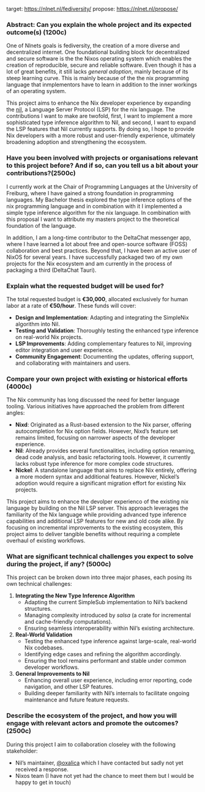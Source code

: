 target: <https://nlnet.nl/fediversity/>
propose: <https://nlnet.nl/propose/>

### Abstract: Can you explain the **whole project** and its expected outcome(s) (1200c)

One of Nlnets goals is fediversity, the creation of a more diverse and decentralized internet. One foundational building block for decentralized and secure software is the the Nixos operating system which enables the creation of reproducible, secure and reliable software. Even though it has a lot of great benefits, it still lacks _general adoption_, mainly because of its steep learning curve. This is mainly because of the the nix programming language that inmplementors have to learn in addition to the inner workings of an operating system.

This project aims to enhance the Nix developer experience by expanding the [nil](https://github.com/oxalica/nil), a Language Server Protocol (LSP) for the nix language. The contributions I want to make are twofold, first, I want to implement a more sophisticated type inference algorithm to Nil, and second, I want to expand the LSP features that Nil currently supports. By doing so, I hope to provide Nix developers with a more robust and user-friendly experience, ultimately broadening adoption and strengthening the ecosystem.

### Have you been involved with projects or organisations relevant to this project before? And if so, can you tell us a bit about your contributions?(2500c)
I currently work at the Chair of Programming Languages at the University of Freiburg, where I have gained a strong foundation in programming languages. My Bachelor thesis explored the type inference options of the nix programming language and in combination with it I implemented a simple type inference algorithm for the nix language. In combination with this proposal I want to attribute my masters project to the theoretical foundation of the language.

In addition, I am a long-time contributor to the DeltaChat messenger app, where I have learned a lot about free and open-source software (FOSS) collaboration and best practices. Beyond that, I have been an active user of NixOS for several years. I have successfully packaged two of my own projects for the Nix ecosystem and am currently in the process of packaging a third (DeltaChat Tauri).


### Explain what the requested budget will be **used** for?
The total requested budget is **€30,000**, allocated exclusively for human labor at a rate of **€50/hour**. These funds will cover:

- **Design and Implementation**: Adapting and integrating the SimpleNix algorithm into Nil.  
- **Testing and Validation**: Thoroughly testing the enhanced type inference on real-world Nix projects.  
- **LSP Improvements**: Adding complementary features to Nil, improving editor integration and user experience.  
- **Community Engagement**: Documenting the updates, offering support, and collaborating with maintainers and users.


### Compare your own project with existing or historical efforts (4000c)
The Nix community has long discussed the need for better language tooling. Various initiatives have approached the problem from different angles:

- **Nixd**: Originated as a Rust-based extension to the Nix parser, offering autocompletion for Nix option fields. However, Nixd’s feature set remains limited, focusing on narrower aspects of the developer experience.  
- **Nil**: Already provides several functionalities, including option renaming, dead code analysis, and basic refactoring tools. However, it currently lacks robust type inference for more complex code structures.
- **Nickel**: A standalone language that aims to replace Nix entirely, offering a more modern syntax and additional features. However, Nickel’s adoption would require a significant migration effort for existing Nix projects.

This project aims to enhance the devolper experienco of the existing nix language by building on the Nil LSP server. This approach leverages the familiarity of the Nix language while providing advanced type inference capabilities and additional LSP features for new and old code alike. By focusing on incremental improvements to the existing ecosystem, this project aims to deliver tangible benefits without requiring a complete overhaul of existing workflows.


### What are significant technical challenges you expect to solve during the project, if any? (5000c)
This project can be broken down into three major phases, each posing its own technical challenges:

1. **Integrating the New Type Inference Algorithm**  
   - Adapting the current SimpleSub implementation to Nil’s backend structures.  
   - Managing complexity introduced by *salsa* (a crate for incremental and cache-friendly computations).  
   - Ensuring seamless interoperability within Nil’s existing architecture.
2. **Real-World Validation**  
   - Testing the enhanced type inference against large-scale, real-world Nix codebases.
   - Identifying edge cases and refining the algorithm accordingly.
   - Ensuring the tool remains performant and stable under common developer workflows.
3. **General Improvements to Nil**
   - Enhancing overall user experience, including error reporting, code navigation, and other LSP features.
   - Building deeper familiarity with Nil’s internals to facilitate ongoing maintenance and future feature requests.


### Describe the ecosystem of the project, and how you will engage with relevant actors and promote the outcomes? (2500c)
During this project I aim to collaboration closeley with the following stakeholder:
- Nil’s maintainer, [@oxalica](https://github.com/oxalica) which I have contacted but sadly not yet received a response.
- Nixos team (I have not yet had the chance to meet them but I would be happy to get in touch)

